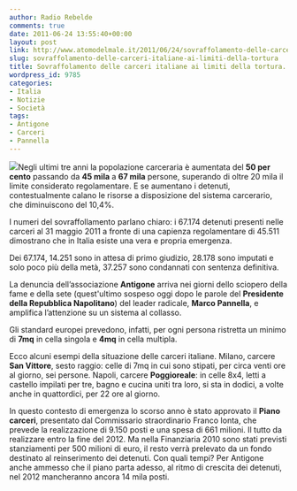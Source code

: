```yaml
---
author: Radio Rebelde
comments: true
date: 2011-06-24 13:55:40+00:00
layout: post
link: http://www.atomodelmale.it/2011/06/24/sovraffolamento-delle-carceri-italiane-ai-limiti-della-tortura/
slug: sovraffolamento-delle-carceri-italiane-ai-limiti-della-tortura
title: Sovraffolamento delle carceri italiane ai limiti della tortura.
wordpress_id: 9785
categories:
- Italia
- Notizie
- Società
tags:
- Antigone
- Carceri
- Pannella
---
```


[![](http://www.atomodelmale.it/wp-content/uploads/2011/06/carcere.jpg)](http://www.atomodelmale.it/wp-content/uploads/2011/06/carcere.jpg)Negli ultimi tre anni la popolazione carceraria è aumentata del **50 per cento** passando da **45 mila** a **67 mila** persone, superando di oltre 20 mila il limite considerato regolamentare. E se aumentano i detenuti, contestualmente calano le risorse a disposizione del sistema carcerario, che diminuiscono del 10,4%.

I numeri del sovraffollamento parlano chiaro: i 67.174 detenuti presenti nelle carceri al 31 maggio 2011 a fronte di una capienza regolamentare di 45.511 dimostrano che in Italia esiste una vera e propria emergenza.

Dei 67.174, 14.251 sono in attesa di primo giudizio, 28.178 sono imputati e solo poco più della metà, 37.257 sono condannati con sentenza definitiva.

La denuncia dell’associazione **Antigone** arriva nei giorni dello sciopero della fame e della sete (quest'ultimo sospeso oggi dopo le parole del **Presidente della Repubblica Napolitano**) del leader radicale, **Marco Pannella**, e amplifica l’attenzione su un sistema al collasso.<!-- more -->



Gli standard europei prevedono, infatti, per ogni persona ristretta un minimo di **7mq** in cella singola e **4mq** in cella multipla.

Ecco alcuni esempi della situazione delle carceri italiane. Milano, carcere **San Vittore**, sesto raggio: celle di 7mq in cui sono stipati, per circa venti ore al giorno, sei persone. Napoli, carcere **Poggioreale**: in celle 8x4, letti a castello impilati per tre, bagno e cucina uniti tra loro, si sta in dodici, a volte anche in quattordici, per 22 ore al giorno.

In questo contesto di emergenza lo scorso anno è stato approvato il **Piano carceri**, presentato dal Commissario straordinario Franco Ionta, che prevede la realizzazione di 9.150 posti e una spesa di 661 milioni. Il tutto da realizzare entro la fine del 2012. Ma nella Finanziaria 2010 sono stati previsti stanziamenti per 500 milioni di euro, il resto verrà prelevato da un fondo destinato al reinserimento dei detenuti. Con quali tempi? Per Antigone anche ammesso che il piano parta adesso, al ritmo di crescita dei detenuti, nel 2012 mancheranno ancora 14 mila posti.
